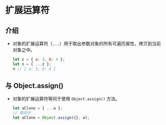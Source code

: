 # 扩展运算符

## 介绍

*   对象的扩展运算符（`...`）用于取出参数对象的所有可遍历属性，拷贝到当前对象之中。

    ```javascript
    let z = { a: 3, b: 4 };
    let n = { ...z };
    n // { a: 3, b: 4 }
    ```

## 与 Object.assign()

*   对象的扩展运算符等同于使用 `Object.assign()` 方法。

    ```javascript
    let aClone = { ...a };
    // 等同于
    let aClone = Object.assign({}, a);
    ```
